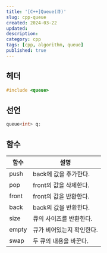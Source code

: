 ```yaml
---
title: '[C++]Queue(큐)'
slug: cpp-queue
created: 2024-03-22
updated:
description:
category: cpp
tags: [cpp, algorithm, queue]
published: true
---
```


## 헤더

```cpp
#include <queue>
```

## 선언

```cpp
queue<int> q;
```

## 함수

| 함수  | 설명                      |
| ----- | ------------------------- |
| push  | back에 값을 추가한다.     |
| pop   | front의 값을 삭제한다.    |
| front | front의 값을 반환한다.    |
| back  | back의 값을 반환한다.     |
| size  | 큐의 사이즈를 반환한다.   |
| empty | 큐가 비어있는지 확인한다. |
| swap  | 두 큐의 내용을 바꾼다.    |
